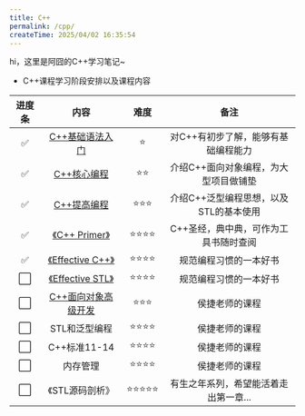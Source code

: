 ```yaml
---
title: C++
permalink: /cpp/
createTime: 2025/04/02 16:35:54
---
```


hi，这里是阿囧的C++学习笔记~



- C++课程学习阶段安排以及课程内容



| 进度条 | 内容            | 难度 | 备注                                   |
| :------: | :---------------: | :--: | :--------------------------------------: |
| ✅       | [C++基础语法入门](./base/1-初识C++.md) | ⭐ | 对C++有初步了解，能够有基础编程能力    |
| ✅       | [C++核心编程](./core/1-内存分区模型.md) | ⭐⭐ | 介绍C++面向对象编程，为大型项目做铺垫  |
| ✅       | [C++提高编程](./improve/1-模板.md) | ⭐⭐⭐ | 介绍C++泛型编程思想，以及STL的基本使用 |
| ✅       | [《C++ Primer》](../read/cs/C++%20Primer.md) | ⭐⭐⭐⭐ | C++圣经，典中典，可作为工具书随时查阅 |
| ✅       | [《Effective C++》](../read/cs/Effective%20C++.md) | ⭐⭐⭐⭐ | 规范编程习惯的一本好书 |
| ⬜       | [《Effective STL》](../read/cs/Effective%20STL.md) | ⭐⭐⭐⭐ | 规范编程习惯的一本好书 |
| ⬜       | [C++面向对象高级开发](./senior/1-C++编程简介.md) | ⭐⭐⭐ | 侯捷老师的课程 |
| ⬜       | STL和泛型编程 | ⭐⭐⭐⭐ | 侯捷老师的课程 |
| ⬜       | C++标准11-14 | ⭐⭐⭐⭐ | 侯捷老师的课程 |
| ⬜       | 内存管理 | ⭐⭐⭐⭐ | 侯捷老师的课程 |
| ⬜       | 《STL源码剖析》 | ⭐⭐⭐⭐⭐ | 有生之年系列，希望能活着走出第一章... |



<!-- 
| 进度条 | 阶段     | 内容            | 备注                                   | 时间 |
| :------: | :--------: | :---------------: | :--------------------------------------: | :---: |
| ✅       | 第一阶段 | [C++基础语法入门](./base/1-初识C++.md) | 对C++有初步了解，能够有基础编程能力    | 2025-08-01 ~ 2025-08-10 |
| ✅       | 第二阶段 | [C++核心编程](./core/1-内存分区模型.md)     | 介绍C++面向对象编程，为大型项目做铺垫  | 2025-08-11 ~ 2025-08-20 |
| ✅       | 第三阶段 | [C++提高编程](./improve/1-模板.md)     | 介绍C++泛型编程思想，以及STL的基本使用 | 2025-08-21 ~ 2025-08-28 |
| ✅       | 啃书 | [《C++ Primer》](../read/cs/C++%20Primer.md)    | C++圣经，典中典，可作为工具书随时查阅 | 2025-08-05 ~ 2025-09-01 |
| ✅       | 啃书 | [《Effective C++》](../read/cs/Effective%20C++.md)  | 规范编程习惯的一本好书 | 2025-08-15 ~ 2025-08-30 |
| ⬜       | 第四阶段 | [C++面向对象高级开发](./senior/1-C++编程简介.md)     | 侯捷老师的课程 | 2025-09-01 ~  | -->
